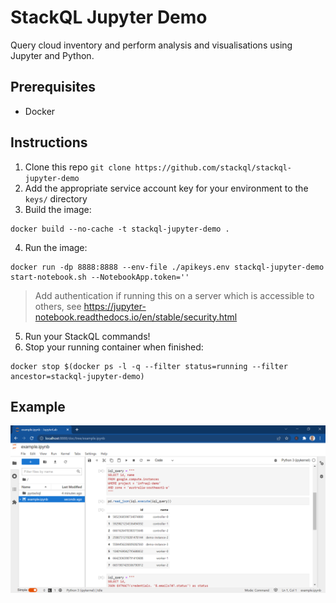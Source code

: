 # StackQL Jupyter Demo

Query cloud inventory and perform analysis and visualisations using Jupyter and Python.

## Prerequisites

- Docker

## Instructions

1. Clone this repo `git clone https://github.com/stackql/stackql-jupyter-demo`
2. Add the appropriate service account key for your environment to the `keys/` directory 
3. Build the image:
```shell
docker build --no-cache -t stackql-jupyter-demo .
```
4. Run the image:
```shell
docker run -dp 8888:8888 --env-file ./apikeys.env stackql-jupyter-demo start-notebook.sh --NotebookApp.token=''
```
> Add authentication if running this on a server which is accessible to others, see https://jupyter-notebook.readthedocs.io/en/stable/security.html
5. Run your StackQL commands!
6. Stop your running container when finished:
```shell
docker stop $(docker ps -l -q --filter status=running --filter ancestor=stackql-jupyter-demo)
```

## Example

![Example Notebook](images/example-notebook.png)
